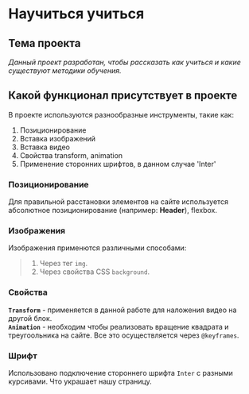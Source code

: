 # Научиться учиться

## Тема проекта
_Данный проект разработан, чтобы рассказать как учиться и какие существуют методики обучения._ 

## Какой функционал присутствует в проекте

В проекте используются разнообразные инструменты, такие как:
1. Позиционирование 
2. Вставка изображений
3. Вставка видео
4. Свойства transform, animation
5. Применение сторонних шрифтов, в данном случае 'Inter'

### Позиционирование

Для правильной расстановки элементов на сайте используется абсолютное позиционирование (например: __Header__), flexbox.

### Изображения

Изображения применются различными способами:
>1. Через тег `img`.
>2. Через свойства CSS `background`.

### Свойства 
__`Transform`__ - применяется в данной работе для наложения видео на другой блок.<br>
__`Animation`__ - необходим чтобы реализовать вращение квадрата и треугоольника на сайте. Все это осуществляется через `@keyframes`.


### Шрифт
Использовано подключение стороннего шрифта `Inter` с разными курсивами. Что украшает нашу страницу.

